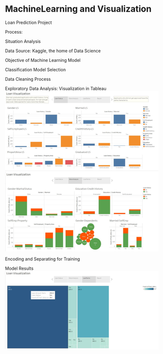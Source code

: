 # MachineLearning and Visualization

Loan Prediction Project 

Process: 

Situation Analysis

Data Source: 
Kaggle, the home of Data Science

Objective of Machine Learning Model

Classification Model Selection

Data Cleaning Process

Exploratory Data Analysis: Visualization in Tableau
![Visualization](images/Story-p1.JPG)
![Visualization](images/Story-p2.JPG)

Encoding and Separating for Training

Model Results 
![Visualization](images/Story-p3.JPG)
